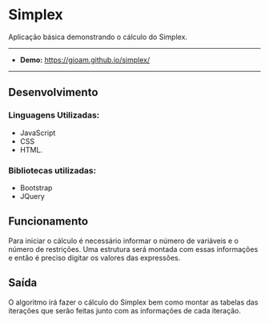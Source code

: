 # Simplex
 
Aplicação básica demonstrando o cálculo do Simplex.

-------------------- 

- **Demo:** https://gioam.github.io/simplex/

--------------------
## Desenvolvimento
### Linguagens Utilizadas: 
  - JavaScript
  - CSS
  - HTML. 
### Bibliotecas utilizadas: 
  - Bootstrap
  - JQuery

## Funcionamento
Para iniciar o cálculo é necessário informar o número de variáveis e o número de restrições. Uma estrutura será montada com essas informações e então é preciso digitar os valores das expressões. 

## Saída
  O algoritmo irá fazer o cálculo do Simplex bem como montar as tabelas das iterações que serão feitas junto com as informações de cada iteração.


 
